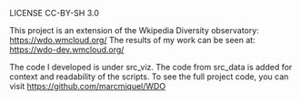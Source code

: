 LICENSE CC-BY-SH 3.0

This project is an extension of the Wkipedia Diversity observatory: https://wdo.wmcloud.org/
The results of my work can be seen at: https://wdo-dev.wmcloud.org/

The code I developed is under src_viz. The code from src_data is added for context and readability of the scripts.
To see the full project code, you can visit https://github.com/marcmiquel/WDO


